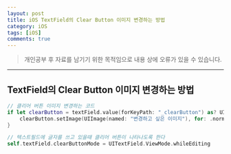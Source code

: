 ```yaml
---
layout: post
title: iOS TextField의 Clear Button 이미지 변경하는 방법 
category: iOS
tags: [iOS]
comments: true
---
```


> 개인공부 후 자료를 남기기 위한 목적임으로 내용 상에 오류가 있을 수 있습니다.    

<hr>

## TextField의 Clear Button 이미지 변경하는 방법 

```swift 
// 클리어 버튼 이미지 변경하는 코드
if let clearButton = textField.value(forKeyPath: "_clearButton") as? UIButton {
    clearButton.setImage(UIImage(named: "변경하고 싶은 이미지"), for: .normal)
}

// 텍스트필드에 글자를 쓰고 있을때 클리어 버튼이 나타나도록 한다
self.textField.clearButtonMode = UITextField.ViewMode.whileEditing
```
